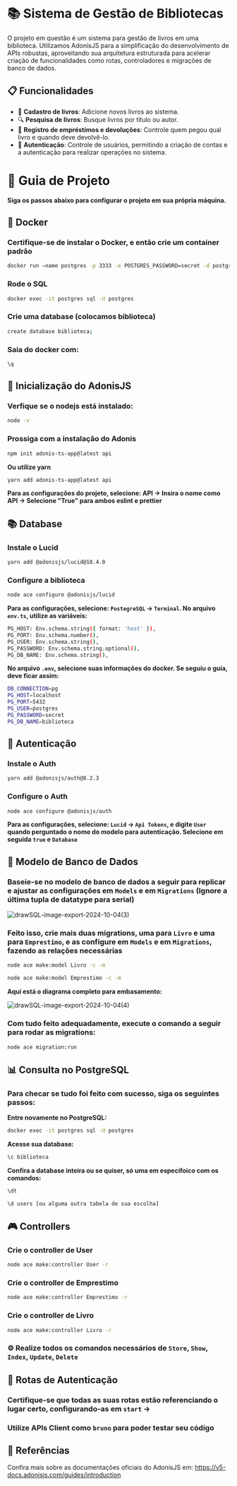 # 📚 Sistema de Gestão de Bibliotecas

O projeto em questão é um sistema para gestão de livros em uma biblioteca. Utilizamos AdonisJS para a simplificação do desenvolvimento de APIs robustas, aproveitando sua arquitetura estruturada para acelerar criação de funcionalidades como rotas, controladores e migrações de banco de dados. 

## 📋 Funcionalidades

- 📕 **Cadastro de livros**: Adicione novos livros ao sistema.
- 🔍 **Pesquisa de livros**: Busque livros por título ou autor.
- 📝 **Registro de empréstimos e devoluções**: Controle quem pegou qual livro e quando deve devolvê-lo.
- 🔐 **Autenticação**: Controle de usuários, permitindo a criação de contas e a autenticação para realizar operações no sistema.

# 🚀 Guia de Projeto

**Siga os passos abaixo para configurar o projeto em sua própria máquina.**
## **🐳 Docker**

### Certifique-se de instalar o Docker, e então crie um container padrão

```bash
docker run –name postgres -p 3333 -e POSTGRES_PASSWORD=secret -d postgres

```

### Rode o SQL 
```bash
docker exec -it postgres sql -U postgres
```

### Crie uma database (colocamos biblioteca)
```bash
create database biblioteca;
```

### Saia do docker com:
```bash
\q
```
## 🏁 Inicialização do AdonisJS

### Verfique se o nodejs está instalado:

```bash
node -v

```
### Prossiga com a instalação do Adonis

```bash
npm init adonis-ts-app@latest api
```
**Ou utilize yarn**

```bash
yarn add adonis-ts-app@latest api
```
**Para as configurações do projeto, selecione: API -> Insira o nome como API -> Selecione "True" para ambos eslint e prettier**

## 📚 Database

### Instale o Lucid

```bash
yarn add @adonisjs/lucid@18.4.0
```
### Configure a biblioteca

```bash
node ace configure @adonisjs/lucid
```
**Para as configurações, selecione: `PostegreSQL` -> `Terminal`.
No arquivo `env.ts`, utilize as variáveis:**

```bash
PG_HOST: Env.schema.string({ format: 'host' }),
PG_PORT: Env.schema.number(),
PG_USER: Env.schema.string(),
PG_PASSWORD: Env.schema.string.optional(),
PG_DB_NAME: Env.schema.string(),
```

**No arquivo `.env`, selecione suas informações do docker. Se seguiu o guia, deve ficar assim:**
```bash
DB_CONNECTION=pg
PG_HOST=localhost
PG_PORT=5432
PG_USER=ṕostgres
PG_PASSWORD=secret
PG_DB_NAME=biblioteca
```

## 🔐 Autenticação

### Instale o Auth
```bash
yarn add @adonisjs/auth@8.2.3
```
### Configure o Auth
```bash
node ace configure @adonisjs/auth
```
**Para as configurações, selecione: `Lucid` -> `Api Tokens`, e digite `User` quando perguntado o nome do modelo para autenticação. Selecione em seguida `true` e `Database`**

## 🎲 Modelo de Banco de Dados
### Baseie-se no modelo de banco de dados a seguir para replicar e ajustar as configurações em `Models` e em `Migrations` (Ignore a última tupla de datatype para serial)


![drawSQL-image-export-2024-10-04(3)](https://github.com/user-attachments/assets/17abd06a-6926-41bc-9457-bdaea95ce665)


### Feito isso, crie mais duas migrations, uma para `Livro` e uma para `Emprestimo`, e as configure em `Models` e em `Migrations`, fazendo as relações necessárias
```bash
node ace make:model Livro -c -m
```
```bash
node ace make:model Emprestimo -c -m
```
**Aqui está o diagrama completo para embasamento:**

![drawSQL-image-export-2024-10-04(4)](https://github.com/user-attachments/assets/5d18197c-a093-4318-8aa9-46a5e8c3b058)


### Com tudo feito adequadamente, execute o comando a seguir para rodar as migrations:
```bash
node ace migration:run
```
## 📊 Consulta no PostgreSQL
### Para checar se tudo foi feito com sucesso, siga os seguintes passos:
**Entre novamente no PostgreSQL:**
```bash
docker exec -it postgres sql -U postgres
```
**Acesse sua database:**
```bash
\c biblioteca
```
**Confira a database inteira ou se quiser, só uma em específoico com os comandos:**
```bash
\dt
```
```bash
\d users [ou alguma outra tabela de sua escolha]
```

## 🎮 Controllers
### Crie o controller de User
```bash
node ace make:controller User -r
```
### Crie o controller de Emprestimo
```bash
node ace make:controller Emprestimo -r
```
### Crie o controller de Livro
```bash
node ace make:controller Livro -r
```

### ⚙️ Realize todos os comandos necessários de `Store`, `Show`, `Index`, `Update`, `Delete` 

## 🚗 Rotas de Autenticação

### Certifique-se que todas as suas rotas estão referenciando o lugar certo, configurando-as em `start` ->  

### Utilize APIs Client como `bruno` para poder testar seu código

## 📜 Referências
Confira mais sobre as documentações oficiais do AdonisJS em: https://v5-docs.adonisjs.com/guides/introduction
